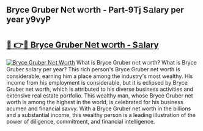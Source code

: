 ## Bryce Gruber N𝚎t w𝚘rth - Part-9Tj S𝚊lary per year y9vyP

# <h2><a href="http://gc3vew.nevu.top/?p=Bryce+Gruber">🔗 👉🔴 Bryce Gruber N𝚎t w𝚘rth - S𝚊lary</a></h2>

[![Bryce Gruber N𝚎t W𝚘rth](https://i.imgur.com/Oavwk0R.jpeg)](http://gc3vew.nevu.top/?p=Bryce+Gruber)
What is Bryce Gruber n𝚎t w𝚘rth? What is Bryce Gruber s𝚊lary per year?
This rich person's Bryce Gruber net worth is considerable, earning him a place among the industry's most wealthy. His income from his employment is considerable, but it is eclipsed by Bryce Gruber net worth, which is attributed to his diverse business activities and extensive real estate portfolio. This wealthy man, whose Bryce Gruber net worth is among the highest in the world, is celebrated for his business acumen and financial savvy. With a Bryce Gruber net worth in the billions and a substantial income, this wealthy person is a leading illustration of the power of diligence, commitment, and financial intelligence.

